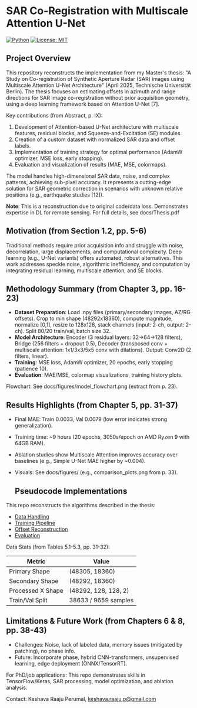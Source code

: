 # SAR Co-Registration with Multiscale Attention U-Net

[![Python](https://img.shields.io/badge/python-3.10-blue)](https://www.python.org)
[![License: MIT](https://img.shields.io/badge/License-MIT-yellow.svg)](https://opensource.org/licenses/MIT)

## Project Overview
This repository reconstructs the implementation from my Master's thesis: "A Study on Co-registration of Synthetic Aperture Radar (SAR) images using Multiscale Attention U-Net Architecture" (April 2025, Technische Universität Berlin). The thesis focuses on estimating offsets in azimuth and range directions for SAR image co-registration without prior acquisition geometry, using a deep learning framework based on Attention U-Net [7].

Key contributions (from Abstract, p. IX):
1. Development of Attention-based U-Net architecture with multiscale features, residual blocks, and Squeeze-and-Excitation (SE) modules.
2. Creation of a custom dataset with normalized SAR data and offset labels.
3. Implementation of training strategy for optimal performance (AdamW optimizer, MSE loss, early stopping).
4. Evaluation and visualization of results (MAE, MSE, colormaps).

The model handles high-dimensional SAR data, noise, and complex patterns, achieving sub-pixel accuracy. It represents a cutting-edge solution for SAR geometric correction in scenarios with unknown relative positions (e.g., earthquake studies [12]).

**Note**: This is a reconstruction due to original code/data loss. Demonstrates expertise in DL for remote sensing. For full details, see docs/Thesis.pdf

## Motivation (from Section 1.2, pp. 5-6)
Traditional methods require prior acquisition info and struggle with noise, decorrelation, large displacements, and computational complexity. Deep learning (e.g., U-Net variants) offers automated, robust alternatives. This work addresses speckle noise, algorithmic inefficiency, and computation by integrating residual learning, multiscale attention, and SE blocks.

## Methodology Summary (from Chapter 3, pp. 16-23)
- **Dataset Preparation**: Load .npy files (primary/secondary images, AZ/RG offsets). Crop to min shape (48292x18360), compute magnitude, normalize [0,1], resize to 128x128, stack channels (input: 2-ch, output: 2-ch). Split 80/20 train/val, batch size 32.
- **Model Architecture**: Encoder (3 residual layers: 32→64→128 filters), Bridge (256 filters + dropout 0.5), Decoder (transposed conv + multiscale attention: 1x1/3x3/5x5 conv with dilations). Output: Conv2D (2 filters, linear).
- **Training**: MSE loss, AdamW optimizer, 20 epochs, early stopping (patience 10).
- **Evaluation**: MAE/MSE, colormap visualizations, training history plots.

Flowchart: See docs/figures/model_flowchart.png (extract from p. 23).

## Results Highlights (from Chapter 5, pp. 31-37)
- Final MAE: Train 0.0033, Val 0.0079 (low error indicates strong generalization).
- Training time: ~9 hours (20 epochs, 3050s/epoch on AMD Ryzen 9 with 64GB RAM).
- Ablation studies show Multiscale Attention improves accuracy over baselines (e.g., Simple U-Net MAE higher by ~0.004).
- Visuals: See docs/figures/ (e.g., comparison_plots.png from p. 33).

  ## Pseudocode Implementations
This repo reconstructs the algorithms described in the thesis:

- [Data Handling](src/data_handling.md)
- [Training Pipeline](src/training_pipeline.md)
- [Offset Reconstruction](src/offset_reconstruction.md)
- [Evaluation](src/evaluation.md)

Data Stats (from Tables 5.1-5.3, pp. 31-32):

| Metric | Value |
|--------|-------|
| Primary Shape | (48305, 18360) |
| Secondary Shape | (48292, 18360) |
| Processed X Shape | (48292, 128, 128, 2) |
| Train/Val Split | 38633 / 9659 samples |

## Limitations & Future Work (from Chapters 6 & 8, pp. 38-43)
- Challenges: Noise, lack of labeled data, memory issues (mitigated by patching), no phase info.
- Future: Incorporate phase, hybrid CNN-transformers, unsupervised learning, edge deployment (ONNX/TensorRT).

For PhD/job applications: This repo demonstrates skills in TensorFlow/Keras, SAR processing, model optimization, and ablation analysis.

Contact: Keshava Raaju Perumal, keshava.raaju.p@gmail.com
